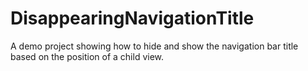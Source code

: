 #  DisappearingNavigationTitle

A demo project showing how to hide and show the navigation bar title based on the position of a child view.
